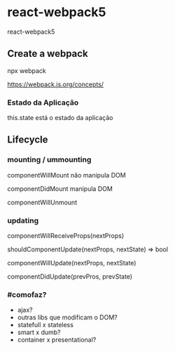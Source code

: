 # react-webpack5
react-webpack5

## Create a webpack

npx webpack

https://webpack.js.org/concepts/


### Estado da Aplicação

this.state está o estado da aplicação


## Lifecycle

### mounting / ummounting

  componentWillMount não manipula DOM

  componentDidMount manipula DOM

  componentWillUnmount

### updating 

  componentWillReceiveProps(nextProps)
  
  shouldComponentUpdate(nextProps, nextState) => bool
  
  componentWillUpdate(nextProps, nextState)
  
  componentDidUpdate(prevPros, prevState)


### #comofaz? 

- ajax?
- outras libs que modificam o DOM?
- statefull x stateless
- smart x dumb?
- container x presentational?
